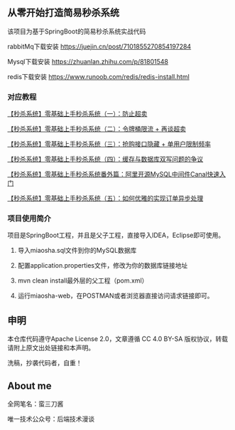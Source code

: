 ## 从零开始打造简易秒杀系统

该项目为基于SpringBoot的简易秒杀系统实战代码

rabbitMq下载安装 https://juejin.cn/post/7101855270854197284

Mysql下载安装 https://zhuanlan.zhihu.com/p/81801548

redis下载安装 https://www.runoob.com/redis/redis-install.html


### 对应教程

[【秒杀系统】零基础上手秒杀系统（一）：防止超卖](https://mp.weixin.qq.com/s?__biz=MzU1NTA0NTEwMg==&mid=2247484174&idx=1&sn=235af7ead49a7d33e7fab52e05d5021f&lang=zh_CN#rd)

[【秒杀系统】零基础上手秒杀系统（二）：令牌桶限流 + 再谈超卖](https://mp.weixin.qq.com/s?__biz=MzU1NTA0NTEwMg==&mid=2247484178&idx=1&sn=f4d8072b5408b08f983cae26a6ce1cf5&lang=zh_CN#rd)

[【秒杀系统】零基础上手秒杀系统（三）：抢购接口隐藏 + 单用户限制频率](https://mp.weixin.qq.com/s?__biz=MzU1NTA0NTEwMg==&mid=2247484184&idx=1&sn=8b878e9e730a6e4da27ed336c8201c92&lang=zh_CN#rd)

[【秒杀系统】零基础上手秒杀系统（四）：缓存与数据库双写问题的争议](https://mp.weixin.qq.com/s?__biz=MzU1NTA0NTEwMg==&mid=2247484200&idx=1&sn=6b6c7251ee83fe8ef9201373aafcffdd&chksm=fbdb1aa9ccac93bfe26655f89056b0d25b3a536f6b11148878fe96ffdf1d8349d44659cad784&token=841068032&lang=zh_CN#rd)

[【秒杀系统】零基础上手秒杀系统番外篇：阿里开源MySQL中间件Canal快速入门](https://mp.weixin.qq.com/s?__biz=MzU1NTA0NTEwMg==&mid=2247484273&idx=1&sn=7fec41a40e763df094c0dd675330808a&chksm=fbdb1af0ccac93e676c2a0c6aeb1ff3edfe43b30969a7c1bbe19ccf7270acd6e41e6812caf0d&lang=zh_CN#rd)

[【秒杀系统】零基础上手秒杀系统（五）：如何优雅的实现订单异步处理](https://mp.weixin.qq.com/s?__biz=MzU1NTA0NTEwMg==&mid=2247484580&idx=1&sn=5092e7d109b0f9bb9ed604fa03ac82cb&chksm=fbdb1d25ccac94338e39a6a36fab10dc36dd6a91a4e3cb0db1559cb82448865c4510b80a41ef&token=845103815&lang=zh_CN#rd)


### 项目使用简介

项目是SpringBoot工程，并且是父子工程，直接导入IDEA，Eclipse即可使用。

1. 导入miaosha.sql文件到你的MySQL数据库

2. 配置application.properties文件，修改为你的数据库链接地址

3. mvn clean install最外层的父工程（pom.xml）

4. 运行miaosha-web，在POSTMAN或者浏览器直接访问请求链接即可。

## 申明

本仓库代码遵守Apache License 2.0，文章遵循 CC 4.0 BY-SA 版权协议，转载请附上原文出处链接和本声明。

洗稿，抄袭代码者，自重！


## About me

全网笔名：蛮三刀酱

唯一技术公众号：后端技术漫谈
